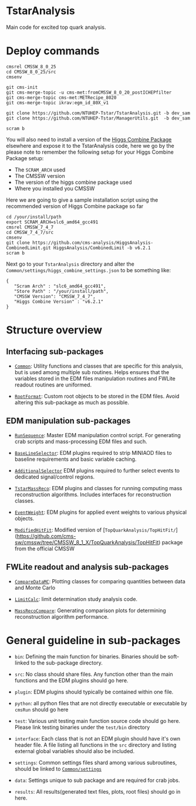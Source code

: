 # TstarAnalysis

Main code for excited top quark analysis.

# Deploy commands
```
cmsrel CMSSW_8_0_25
cd CMSSW_8_0_25/src
cmsenv

git cms-init
git cms-merge-topic -u cms-met:fromCMSSW_8_0_20_postICHEPfilter
git cms-merge-topic cms-met:METRecipe_8020
git cms-merge-topic ikrav:egm_id_80X_v1

git clone https://github.com/NTUHEP-Tstar/TstarAnalysis.git -b dev_sam
git clone https://github.com/NTUHEP-Tstar/ManagerUtils.git  -b dev_sam

scram b
```

You will also need to install a version of the [Higgs Combine Package](https://twiki.cern.ch/twiki/bin/viewauth/CMS/SWGuideHiggsAnalysisCombinedLimit#For_end_users_that_don_t_need_to) elsewhere and expose it to the TstarAnalysis code, here we go by the please note to remember the following setup for your Higgs Combine Package setup:

  * The `SCRAM_ARCH` used
  * The CMSSW version
  * The version of the higgs combine package used
  * Where you installed you CMSSW

Here we are going to give a sample installation script using the recommended version of Higgs Combine package so far

```
cd /your/install/path
export SCRAM_ARCH=slc6_amd64_gcc491
cmsrel CMSSW_7_4_7
cd CMSSW_7_4_7/src
cmsenv
git clone https://github.com/cms-analysis/HiggsAnalysis-CombinedLimit.git HiggsAnalysis/CombinedLimit -b v6.2.1
scram b
```
Next go to your `TstarAnalysis` directory and alter the `Common/settings/higgs_combine_settings.json` to be something like:
```
{
   "Scram Arch" : "slc6_amd64_gcc491",
   "Store Path" : "/your/install/path",
   "CMSSW Version": "CMSSW_7_4_7",
   "Higgs Combine Version" : "v6.2.1"
}
```
# Structure overview

## Interfacing sub-packages

* [`Common`](Common): Utility functions and classes that are specific for this analysis, but is used among multiple sub routines. Helps ensures that the variables stored in the EDM files manipulation routines and FWLite readout routines are uniformed.

* [`RootFormat`](RootFormat): Custom root objects to be stored in the EDM files. Avoid altering this sub-package as much as possible.

## EDM manipulation sub-packages

* [`RunSequence`](RunSequence): Master EDM manipulation control script. For generating crab scripts and mass-processing EDM files and such.

* [`BaseLineSelector`](BaseLineSelector): EDM plugins required to strip MINIAOD files to baseline requirements and basic variable caching.

* [`AdditionalSelector`](AdditionalSelector) EDM plugins required to further select events to dedicated signal/control regions.

* [`TstarMassReco`](TstarMassReco): EDM plugins and classes for running computing mass reconstruction algorithms. Includes interfaces for reconstruction classes.

* [`EventWeight`](EventWeight): EDM plugins for applied event weights to various physical objects.

* [`ModifiedHitFit`](ModifiedHitFit): Modified version of [`TopQuarkAnalysis/TopHitFit/`] (https://github.com/cms-sw/cmssw/tree/CMSSW_8_1_X/TopQuarkAnalysis/TopHitFit) package from the official CMSSW

## FWLite readout and analysis sub-packages

* [`CompareDataMC`](CompareDataMC): Plotting classes for comparing quantities between data and Monte Carlo

* [`LimitCalc`](LimitCalc): limit determination study analysis code.

* [`MassRecoCompare`](MassRecoCompare): Generating comparison plots for determining reconstruction algorithm performance.


# General guideline in sub-packages

* `bin`: Defining the main function for binaries. Binaries should be soft-linked to the sub-package directory.

* `src`: No class should share files. Any function other than the main functions and the EDM plugins should go here.

* `plugin`: EDM plugins should typically be contained within one file.

* `python`: all python files that are not directly executable or executable by `cmsRun` should go here

* `test`: Various unit testing main function source code should go here. Please link testing binaries under the `test/bin` directory

* `interface`: Each class that is not an EDM plugin should have it's own header file. A file listing all functions in the `src` directory and listing external global variables should also be included.

* `settings`: Common settings files shard among various subroutines, should be linked to [`Common/settings`](Common/settings)

* `data`: Settings unique to sub package and are required for crab jobs.

* `results`: All results(generated text files, plots, root files) should go in here.
